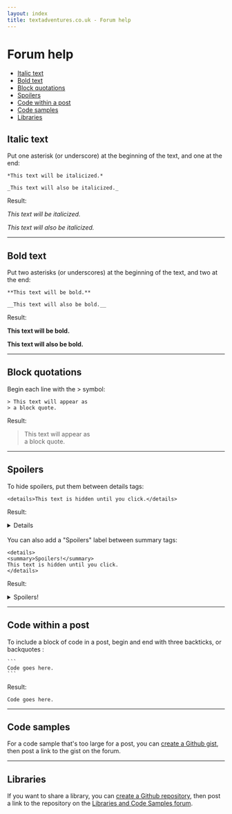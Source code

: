 ```yaml
---
layout: index
title: textadventures.co.uk - Forum help
---
```


# Forum help

* [Italic text](#italic)
* [Bold text](#bold)
* [Block quotations](#blockquotes)
* [Spoilers](#spoilers)
* [Code within a post](#codeblocks)
* [Code samples](#codesamples)
* [Libraries](#libraries)


<h2 id="italic">Italic text</h2>

Put one asterisk (or underscore) at the beginning of the text, and one at the end:

	*This text will be italicized.*
	
	_This text will also be italicized._

Result:

*This text will be italicized.*

_This text will also be italicized._

***

<h2 id="bold">Bold text</h2>

Put two asterisks (or underscores) at the beginning of the text, and two at the end:

	**This text will be bold.**
	
	__This text will also be bold.__

Result:

**This text will be bold.**

__This text will also be bold.__

***

<h2 id="blockquotes">Block quotations</h2>

Begin each line with the > symbol:

	> This text will appear as
	> a block quote.

Result:

> This text will appear as  
> a block quote.

*** 

<h2 id="spoilers">Spoilers</h2>

To hide spoilers, put them between details tags:

	<details>This text is hidden until you click.</details>

Result:
 <details>This text is hidden until you click.</details>

<br>
You can also add a "Spoilers" label between summary tags: 

	<details>
	<summary>Spoilers!</summary>
	This text is hidden until you click.
	</details>

Result:

<details>
<summary>Spoilers!</summary>
This text is hidden until you click.
</details>

***

<h2 id="codeblocks">Code within a post</h2> 

To include a block of code in a post, begin and end with three backticks, or backquotes :

	```
	Code goes here.
	```

Result:

	Code goes here.

***

<h2 id="codesamples">Code samples</h2>

For a code sample that's too large for a post, you can [create a Github gist](https://help.github.com/articles/creating-gists/), then post a link to the gist on the forum.
 
***

<h2 id="libraries">Libraries</h2>

If you want to share a library, you can [create a Github repository](http://help.github.com/articles/create-a-repo/), then post a link to the repository on the [Libraries and Code Samples forum](http://textadventures.co.uk/forum/samples).
